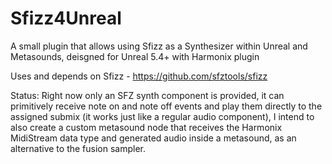 # Sfizz4Unreal
A small plugin that allows using Sfizz as a Synthesizer within Unreal and Metasounds, deisgned for Unreal 5.4+ with Harmonix plugin

Uses and depends on Sfizz - https://github.com/sfztools/sfizz


Status: 
Right now only an SFZ synth component is provided, it can primitively receive note on and note off events and play them directly to the assigned submix (it works just like a regular audio component), I intend to also create a custom metasound node that receives the Harmonix MidiStream data type and generated audio inside a metasound, as an alternative to the fusion sampler. 
